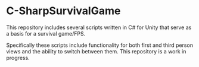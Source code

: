 # C-SharpSurvivalGame
This repository includes several scripts written in C# for Unity that serve as a basis for a survival game/FPS.

Specifically these scripts include functionality for both first and third person views and the ability to switch between them. This repository is a work in progress.
